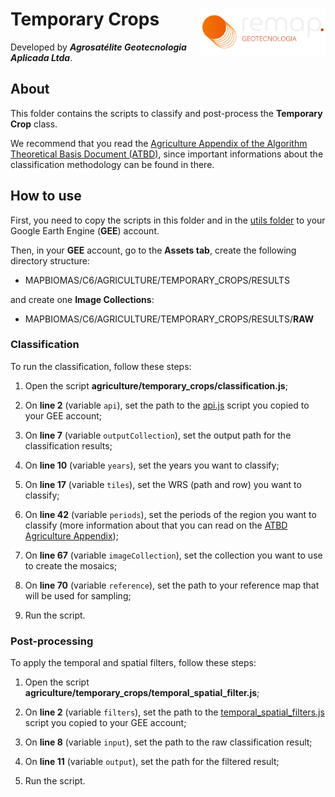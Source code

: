 <div>
    <img src='../assets/logo.png' height='auto' width='200' align='right'>
    <h1>Temporary Crops</h1>
</div>

Developed by ***Agrosatélite Geotecnologia Aplicada Ltda***.

## About

This folder contains the scripts to classify and post-process the **Temporary Crop** class. 

We recommend that you read the [Agriculture Appendix of the Algorithm Theoretical Basis Document (ATBD)](https://mapbiomas.org/download-dos-atbds), since important informations about the classification methodology can be found in there. 

## How to use

First, you need to copy the scripts in this folder and in the [utils folder](../utils) to your Google Earth Engine (**GEE**) account.

Then, in your **GEE** account, go to the **Assets tab**, create the following directory structure:

 - MAPBIOMAS/C6/AGRICULTURE/TEMPORARY_CROPS/RESULTS

and create one **Image Collections**:

 - MAPBIOMAS/C6/AGRICULTURE/TEMPORARY_CROPS/RESULTS/**RAW**

### Classification

To run the classification, follow these steps:

1. Open the script **agriculture/temporary_crops/classification.js**;

2. On **line 2** (variable `api`), set the path to the [api.js](../utils/api.js) script you copied to your GEE account;

3. On **line 7** (variable `outputCollection`), set the output path for the classification results;

4. On **line 10** (variable `years`), set the years you want to classify;
    
5. On **line 17** (variable `tiles`), set the WRS (path and row) you want to classify;
    
6. On **line 42** (variable `periods`), set the periods of the region you want to classify (more information about that you can read on the [ATBD Agriculture Appendix](https://mapbiomas.org/download-dos-atbds));
    
7. On **line 67** (variable `imageCollection`), set the collection you want to use to create the mosaics;

8. On **line 70** (variable `reference`), set the path to your reference map that will be used for sampling;
    
9. Run the script.

### Post-processing

To apply the temporal and spatial filters, follow these steps: 

1. Open the script **agriculture/temporary_crops/temporal_spatial_filter.js**;

2. On **line 2** (variable `filters`), set the path to the [temporal_spatial_filters.js](../utils/temporal_spatial_filters.js) script you copied to your GEE account;

3. On **line 8** (variable `input`), set the path to the raw classification result;

4. On **line 11** (variable `output`), set the path for the filtered result;

5. Run the script.